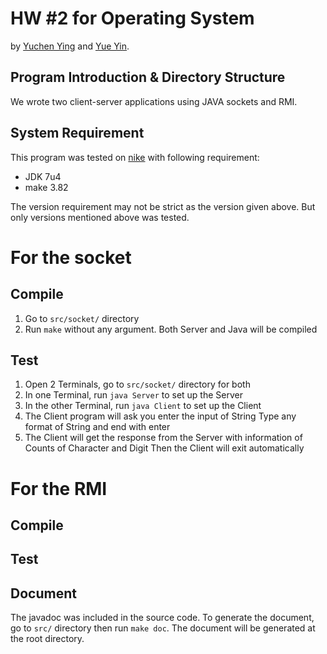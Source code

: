 # HW #2 for Operating System

by [Yuchen Ying](yegle@uga.edu) and [Yue Yin](yinyue@uga.edu).

## Program Introduction & Directory Structure

We wrote two client-server applications using JAVA sockets and RMI.


## System Requirement

This program was tested on [nike](ssh://nike.cs.uga.edu) with following requirement:

 * JDK 7u4
 * make 3.82

The version requirement may not be strict as the version given above. But only versions mentioned above was tested.

# For the socket

## Compile

 1. Go to `src/socket/` directory
 2. Run `make` without any argument. Both Server and Java will be compiled

## Test

 1. Open 2 Terminals, go to `src/socket/` directory for both
 2. In one Terminal, run `java Server` to set up the Server
 3. In the other Terminal, run `java Client` to set up the Client
 4. The Client program will ask you enter the input of String
	Type any format of String and end with enter
 5. The Client will get the response from the Server with information of Counts of Character and Digit
	Then the Client will exit automatically
# For the RMI

## Compile

## Test

## Document

The javadoc was included in the source code. To generate the document, go to `src/` directory then run `make doc`. The document will be generated at the root directory.
